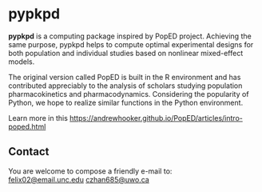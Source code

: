 # pypkpd  
**pypkpd** is a computing package inspired by PopED project. Achieving the same purpose, pypkpd helps to compute optimal experimental designs for both population and individual studies based on nonlinear mixed-effect models.   

The original version called PopED is built in the R environment and has contributed appreciably to the analysis of scholars studying population pharmacokinetics and pharmacodynamics. Considering the popularity of Python, we hope to realize similar functions in the Python environment.

Learn more in this https://andrewhooker.github.io/PopED/articles/intro-poped.html

## Contact  
You are welcome to compose a friendly e-mail to:  
felix02@email.unc.edu
czhan685@uwo.ca
